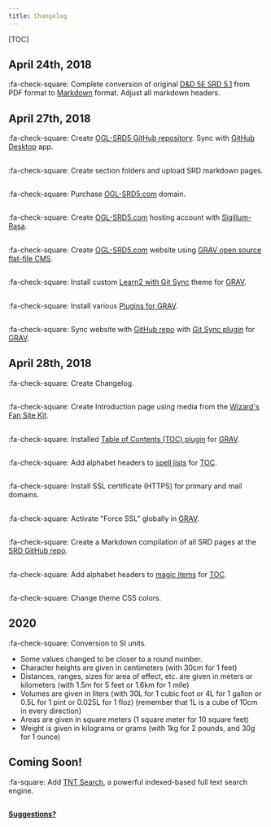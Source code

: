 ```yaml
---
title: Changelog
---
```


[TOC]

## April 24th, 2018

:fa-check-square: Complete conversion of original [D&D 5E SRD 5.1](http://dnd.wizards.com/articles/features/systems-reference-document-srd) from PDF format to [Markdown](https://daringfireball.net/projects/markdown) format. Adjust all markdown headers.

## April 27th, 2018

:fa-check-square: Create [OGL-SRD5 GitHub repository](https://github.com/sigillumrasa/OGL-SRD5). Sync with [GitHub Desktop](https://desktop.github.com) app.

##

:fa-check-square: Create section folders and upload SRD markdown pages.

##

:fa-check-square: Purchase [OGL-SRD5.com](http://ogl-srd5.com) domain.

##

:fa-check-square: Create [OGL-SRD5.com](http://ogl-srd5.com) hosting account with [Sigillum-Rasa](http://sigillum-rasa.enterprises).

##

:fa-check-square: Create [OGL-SRD5.com](http://ogl-srd5.com) website using [GRAV open source flat-file CMS](https://getgrav.org).

##

:fa-check-square: Install custom [Learn2 with Git Sync](https://github.com/hibbitts-design/grav-theme-learn2-git-sync) theme for [GRAV](https://getgrav.org).

##

:fa-check-square: Install various [Plugins for GRAV](https://getgrav.org/downloads/plugins).

##

:fa-check-square: Sync website with [GitHub repo](https://github.com/sigillumrasa/OGL-SRD5) with [Git Sync plugin](https://github.com/trilbymedia/grav-plugin-git-sync) for [GRAV](https://getgrav.org).

## April 28th, 2018

:fa-check-square: Create Changelog.

##

:fa-check-square: Create Introduction page using media from the [Wizard's Fan Site Kit](http://dnd.wizards.com/articles/features/fan-site-kit).

##

:fa-check-square: Installed [Table of Contents (TOC) plugin](https://github.com/sommerregen/grav-plugin-toc) for [GRAV](https://getgrav.org).

##

:fa-check-square: Add alphabet headers to [spell lists](http://ogl-srd5.com/spellcasting) for [TOC](https://github.com/sommerregen/grav-plugin-toc).

##

:fa-check-square: Install SSL certificate (HTTPS) for primary and mail domains.

##

:fa-check-square: Activate "Force SSL" globally in [GRAV](https://getgrav.org).

##

:fa-check-square: Create a Markdown compilation of all SRD pages at the [SRD GitHub repo](https://github.com/sigillumrasa/OGL-SRD5/blob/master/D%26D%205E%20SRD%20v5.1%20Compilation.md).

##

:fa-check-square: Add alphabet headers to [magic items](http://ogl-srd5.com/magic) for [TOC](https://github.com/sommerregen/grav-plugin-toc).

##

:fa-check-square: Change theme CSS colors.

## 2020

:fa-check-square: Conversion to SI units.
- Some values changed to be closer to a round number.
- Character heights are given in centimeters (with 30cm for 1 feet)
- Distances, ranges, sizes for area of effect, etc. are given in meters or kilometers (with 1.5m for 5 feet or 1.6km for 1 mile)
- Volumes are given in liters (with 30L for 1 cubic foot or 4L for 1 gallon or 0.5L for 1 pint or 0.025L for 1 floz) (remember that 1L is a cube of 10cm in every direction)
- Areas are given in square meters (1 square meter for 10 square feet)
- Weight is given in kilograms or grams (with 1kg for 2 pounds, and 30g for 1 ounce)

## Coming Soon!

:fa-square: Add [TNT Search](https://github.com/trilbymedia/grav-plugin-tntsearch), a powerful indexed-based full text search engine.

##

**[Suggestions?](https://github.com/sigillumrasa/OGL-SRD5)**
